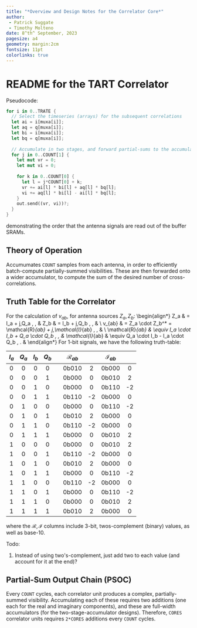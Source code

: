 ```yaml
---
title: "*Overview and Design Notes for the Correlator Core*"
author:
 - Patrick Suggate
 - Timothy Molteno
date: 8^th^ September, 2023
pagesize: a4
geometry: margin:2cm
fontsize: 11pt
colorlinks: true
---
```


# README for the TART Correlator

Pseudocode:
```rust
for i in 0..TRATE {
  // Select the timeseries (arrays) for the subsequent correlations
  let ai = i[muxa[i]];
  let aq = q[muxa[i]];
  let bi = i[muxa[i]];
  let bq = q[muxa[i]];
  
  // Accumulate in two stages, and forward partial-sums to the accumulator
  for j in 0..COUNT[1] {
    let mut vr = 0;
    let mut vi = 0;
    
    for k in 0..COUNT[0] {
      let l = j*COUNT[0] + k;
      vr += ai[l] * bi[l] + aq[l] * bq[l];
      vi += aq[l] * bi[l] - ai[l] * bq[l];
    }
    out.send((vr, vi))?;
  }
}
```
demonstrating the order that the antenna signals are read out of the buffer SRAMs.

## Theory of Operation

Accumumates `COUNT` samples from each antenna, in order to efficiently batch-compute partially-summed visibilities. These are then forwarded onto a wider accumulator, to compute the sum of the desired number of cross-correlations.

## Truth Table for the Correlator

For the calculation of $v_{ab}$, for antenna sources $Z_a, Z_b$:
\begin{align*}
  Z_a & = I_a + j\,Q_a \, , &
  Z_b & = I_b + j\,Q_b \, , & \\
  v_{ab} & = Z_a \cdot Z_b^* = \mathcal{R}_{ab} + j\,\mathcal{I}_{ab} \, , & \\
  \mathcal{R}_{ab} & \equiv I_a \cdot I_b + Q_a \cdot Q_b \, , &
  \mathcal{I}_{ab} & \equiv Q_a \cdot I_b - I_a \cdot Q_b \, . &
\end{align*}
For 1-bit signals, we have the following truth-table:

| $I_a$ | $Q_a$ | $I_b$ | $Q_b$ |   | $\mathcal{R}_{ab}$ |    | $\mathcal{I}_{ab}$ |    |
|:-----:|:-----:|:-----:|:-----:|---|:------------------:|:--:|:------------------:|:--:|
| 0     | 0     | 0     | 0     |   | 0b010              | 2  | 0b000              | 0  |
| 0     | 0     | 0     | 1     |   | 0b000              | 0  | 0b010              | 2  |
| 0     | 0     | 1     | 0     |   | 0b000              | 0  | 0b110              | -2 |
| 0     | 0     | 1     | 1     |   | 0b110              | -2 | 0b000              | 0  |
| 0     | 1     | 0     | 0     |   | 0b000              | 0  | 0b110              | -2 |
| 0     | 1     | 0     | 1     |   | 0b010              | 2  | 0b000              | 0  |
| 0     | 1     | 1     | 0     |   | 0b110              | -2 | 0b000              | 0  |
| 0     | 1     | 1     | 1     |   | 0b000              | 0  | 0b010              | 2  |
| 1     | 0     | 0     | 0     |   | 0b000              | 0  | 0b010              | 2  |
| 1     | 0     | 0     | 1     |   | 0b110              | -2 | 0b000              | 0  |
| 1     | 0     | 1     | 0     |   | 0b010              | 2  | 0b000              | 0  |
| 1     | 0     | 1     | 1     |   | 0b000              | 0  | 0b110              | -2 |
| 1     | 1     | 0     | 0     |   | 0b110              | -2 | 0b000              | 0  |
| 1     | 1     | 0     | 1     |   | 0b000              | 0  | 0b110              | -2 |
| 1     | 1     | 1     | 0     |   | 0b000              | 0  | 0b010              | 2  |
| 1     | 1     | 1     | 1     |   | 0b010              | 2  | 0b000              | 0  |

where the $\mathcal{R,I}$ columns include 3-bit, twos-complement (binary) values, as well as base-10.

Todo:

1. Instead of using two's-complement, just add two to each value (and account for it at the end)?

## Partial-Sum Output Chain (PSOC)

Every `COUNT` cycles, each correlator unit produces a complex, partially-summed visibility. Accumulating each of these requires two additions (one each for the real and imaginary components), and these are full-width accumulators (for the two-stage-accumulator designs). Therefore, `CORES` correlator units requires `2*CORES` additions every `COUNT` cycles.
